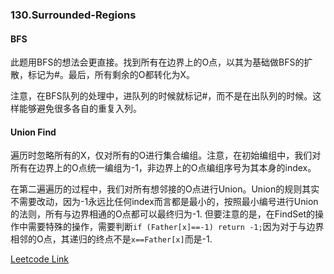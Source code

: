 ### 130.Surrounded-Regions

#### BFS
此题用BFS的想法会更直接。找到所有在边界上的O点，以其为基础做BFS的扩散，标记为#。最后，所有剩余的O都转化为X。

注意，在BFS队列的处理中，进队列的时候就标记#，而不是在出队列的时候。这样能够避免很多各自的重复入列。

#### Union Find
遍历时忽略所有的X，仅对所有的O进行集合编组。注意，在初始编组中，我们对所有在边界上的O点统一编组为-1，非边界上的O点编组序号为其本身的index。

在第二遍遍历的过程中，我们对所有想邻接的O点进行Union。Union的规则其实不需要改动，因为-1永远比任何index而言都是最小的，按照最小编号进行Union的法则，所有与边界相通的O点都可以最终归为-1. 但要注意的是，在FindSet的操作中需要特殊的操作，需要判断```if (Father[x]==-1) return -1;```因为对于与边界相邻的O点，其递归的终点不是```x==Father[x]```而是-1.


[Leetcode Link](https://leetcode.com/problems/surrounded-regions)
